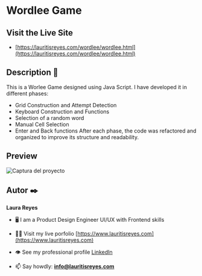 # Wordlee Game

## Visit the Live Site

- [https://lauritisreyes.com/wordlee/wordlee.html](https://lauritisreyes.com/wordlee/wordlee.html)


## Description 📑

This is a Worlee Game designed using Java Script. 
I have developed it in different phases:
- Grid Construction and Attempt Detection
- Keyboard Construction and Functions
- Selection of a random word
- Manual Cell Selection
- Enter and Back functions
After each phase, the code was refactored and organized to improve its structure and readability.

## Preview

![Captura del proyecto](https://github.com/lauritisreyes/wordlee-game/blob/76fca9af24827bd65453d0889c54ee93101770ba/media/wordlee.png)


## Autor ✒️
**Laura Reyes**

- 🖥 I am a Product Design Engineer UI/UX with Frontend skills

- 👨‍💻 Visit my live porfolio [https://www.lauritisreyes.com](https://www.lauritisreyes.com)

- 👁 See my professional profile [LinkedIn](https://www.linkedin.com/in/laura-reyes-sanz/)

- 📫 Say howdly: **info@lauritisreyes.com**

  
